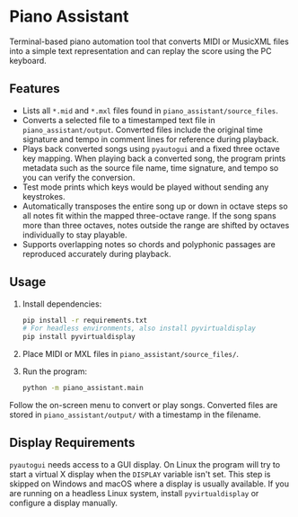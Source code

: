 # Piano Assistant

Terminal-based piano automation tool that converts MIDI or MusicXML files into a
simple text representation and can replay the score using the PC keyboard.

## Features

- Lists all `*.mid` and `*.mxl` files found in `piano_assistant/source_files`.
- Converts a selected file to a timestamped text file in
  `piano_assistant/output`. Converted files include the original time signature
  and tempo in comment lines for reference during playback.
- Plays back converted songs using `pyautogui` and a fixed three octave key
  mapping. When playing back a converted song, the program prints metadata such
  as the source file name, time signature, and tempo so you can verify the
  conversion.
- Test mode prints which keys would be played without sending any keystrokes.
- Automatically transposes the entire song up or down in octave steps so all
  notes fit within the mapped three-octave range. If the song spans more than
  three octaves, notes outside the range are shifted by octaves individually to
  stay playable.
- Supports overlapping notes so chords and polyphonic passages are reproduced
  accurately during playback.

## Usage

1. Install dependencies:

   ```bash
   pip install -r requirements.txt
   # For headless environments, also install pyvirtualdisplay
   pip install pyvirtualdisplay
   ```

2. Place MIDI or MXL files in `piano_assistant/source_files/`.

3. Run the program:

   ```bash
   python -m piano_assistant.main
   ```

Follow the on-screen menu to convert or play songs. Converted files are stored
in `piano_assistant/output/` with a timestamp in the filename.

## Display Requirements

`pyautogui` needs access to a GUI display. On Linux the program will try to
start a virtual X display when the `DISPLAY` variable isn't set. This step is
skipped on Windows and macOS where a display is usually available. If you are
running on a headless Linux system, install `pyvirtualdisplay` or configure a
display manually.
